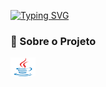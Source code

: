 [![Typing SVG](https://readme-typing-svg.herokuapp.com/?color=e0b0ff&size=35&center=true&vCenter=true&width=1000&lines=+Projeto+Mega+Farma+2024+)](https://git.io/typing-svg)



### 🚀 Sobre o Projeto




<div style="display: inline_block">
<img align="center" alt="Gabi-java" height="30" width="40" src="https://raw.githubusercontent.com/devicons/devicon/master/icons/java/java-original.svg">
</div>

